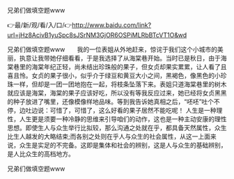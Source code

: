 兄弟们做填空题www

👉最/新/观/看/入/口/👉http://www.baidu.com/link?url=jHz8AcivB1yuSpc8sJSrNM3GjOR6OSPiMLRbBTcVT1O&wd

兄弟们做填空题www　　我的一位表姐从外地赶来，惊诧于我们这个小城市的美丽，执意让我带她仔细看看，于是我选择了从海棠巷开始。当时已是秋日，由于海棠巷里的海棠年纪正轻，尚未结出珍珠般的果子，但女贞却果实累累，让人看了且喜且怜。女贞的果子很小，似乎介于绿豆和黄豆大小之间，黑褐色，像黑色的小珍珠一样，但却是一团一团地抱在一起，将枝条坠落下来。表姐只道海棠巷里的树木就应该是海棠，海棠的果子应该好吃，所以没有等我反应过来，她已经将女贞黑黑的种子放进了嘴里，还像模像样地品味。等到我告诉她真相之后，“呸呸”吐个不停，边吐边说：可惜了，可惜了，这么好看的果子居然不能吃呢！
人生是一种理性，人生更是须要一种冷静的思维来引导咱们的动作，这也是一种主动安康的理性思想。即使生人与众生举行比拟较，那么沟通之处就在乎，都具备天然属性，众生比生人越发的大略结束;而各别之处则在乎人与众生的社会属性，从这一上面来说，众生是实足的不完备。这即是集体和社会的辨别，这是人与众生的基础辨别，是人比众生的高档地方。


兄弟们做填空题www
